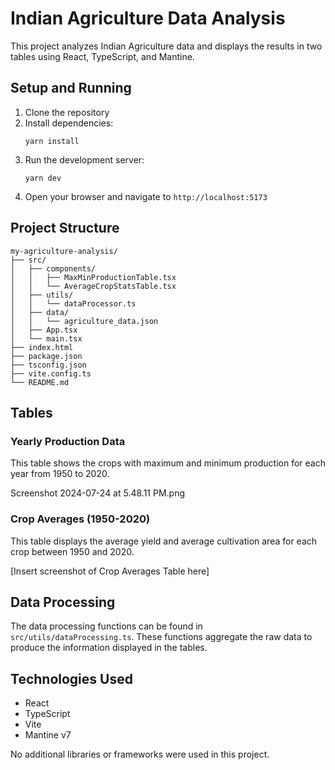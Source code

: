 # Indian Agriculture Data Analysis

This project analyzes Indian Agriculture data and displays the results in two tables using React, TypeScript, and Mantine.

## Setup and Running

1. Clone the repository
2. Install dependencies:
   ```
   yarn install
   ```
3. Run the development server:
   ```
   yarn dev
   ```
4. Open your browser and navigate to `http://localhost:5173`

## Project Structure

```
my-agriculture-analysis/
├── src/
│   ├── components/
│   │   ├── MaxMinProductionTable.tsx
│   │   └── AverageCropStatsTable.tsx
│   ├── utils/
│   │   └── dataProcessor.ts
│   ├── data/
│   │   └── agriculture_data.json
│   ├── App.tsx
│   └── main.tsx
├── index.html
├── package.json
├── tsconfig.json
├── vite.config.ts
└── README.md
```

## Tables

### Yearly Production Data

This table shows the crops with maximum and minimum production for each year from 1950 to 2020.

Screenshot 2024-07-24 at 5.48.11 PM.png


### Crop Averages (1950-2020)

This table displays the average yield and average cultivation area for each crop between 1950 and 2020.

[Insert screenshot of Crop Averages Table here]

## Data Processing

The data processing functions can be found in `src/utils/dataProcessing.ts`. These functions aggregate the raw data to produce the information displayed in the tables.

## Technologies Used

- React
- TypeScript
- Vite
- Mantine v7

No additional libraries or frameworks were used in this project.
